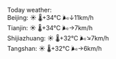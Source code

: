 Today weather:  
Beijing: ☀️   🌡️+34°C 🌬️↓11km/h  
Tianjin: ☀️   🌡️+34°C 🌬️→7km/h  
Shijiazhuang: ☀️   🌡️+32°C 🌬️↘7km/h  
Tangshan: ☀️   🌡️+32°C 🌬️→6km/h  

